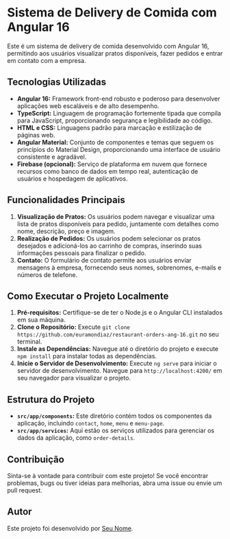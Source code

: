 # Sistema de Delivery de Comida com Angular 16

Este é um sistema de delivery de comida desenvolvido com Angular 16, permitindo aos usuários visualizar pratos disponíveis, fazer pedidos e entrar em contato com a empresa.

## Tecnologias Utilizadas

- **Angular 16:** Framework front-end robusto e poderoso para desenvolver aplicações web escaláveis e de alto desempenho.
- **TypeScript:** Linguagem de programação fortemente tipada que compila para JavaScript, proporcionando segurança e legibilidade ao código.
- **HTML e CSS:** Linguagens padrão para marcação e estilização de páginas web.
- **Angular Material:** Conjunto de componentes e temas que seguem os princípios do Material Design, proporcionando uma interface de usuário consistente e agradável.
- **Firebase (opcional):** Serviço de plataforma em nuvem que fornece recursos como banco de dados em tempo real, autenticação de usuários e hospedagem de aplicativos.

## Funcionalidades Principais

1. **Visualização de Pratos:** Os usuários podem navegar e visualizar uma lista de pratos disponíveis para pedido, juntamente com detalhes como nome, descrição, preço e imagem.
2. **Realização de Pedidos:** Os usuários podem selecionar os pratos desejados e adicioná-los ao carrinho de compras, inserindo suas informações pessoais para finalizar o pedido.
3. **Contato:** O formulário de contato permite aos usuários enviar mensagens à empresa, fornecendo seus nomes, sobrenomes, e-mails e números de telefone.

## Como Executar o Projeto Localmente

1. **Pré-requisitos:** Certifique-se de ter o Node.js e o Angular CLI instalados em sua máquina.
2. **Clone o Repositório:** Execute `git clone https://github.com/euramondiaz/restaurant-orders-ang-16.git` no seu terminal.
3. **Instale as Dependências:** Navegue até o diretório do projeto e execute `npm install` para instalar todas as dependências.
4. **Inicie o Servidor de Desenvolvimento:** Execute `ng serve` para iniciar o servidor de desenvolvimento. Navegue para `http://localhost:4200/` em seu navegador para visualizar o projeto.

## Estrutura do Projeto

- **`src/app/components`:** Este diretório contém todos os componentes da aplicação, incluindo `contact`, `home`, `menu` e `menu-page`.
- **`src/app/services`:** Aqui estão os serviços utilizados para gerenciar os dados da aplicação, como `order-details`.

## Contribuição

Sinta-se à vontade para contribuir com este projeto! Se você encontrar problemas, bugs ou tiver ideias para melhorias, abra uma issue ou envie um pull request.

## Autor

Este projeto foi desenvolvido por [Seu Nome](https://github.com/seu-usuario).
